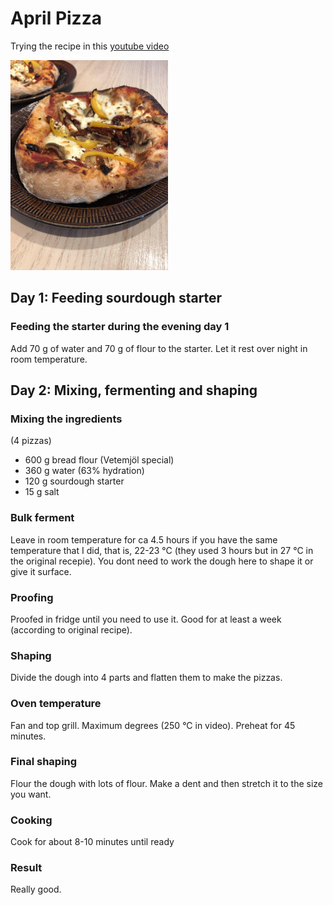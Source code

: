 # April Pizza

Trying the recipe in this [youtube video](https://www.youtube.com/watch?v=MH-EClQB8As)

<img src="https://github.com/jemstedt/baking/blob/main/images/pizza220425.jpg" alt="pizza220425" width="50%"/>

## Day 1: Feeding sourdough starter
### Feeding the starter during the evening day 1
Add 70 g of water and 70 g of flour to the starter. Let it rest over night in room temperature.

## Day 2: Mixing, fermenting and shaping
### Mixing the ingredients
(4 pizzas)
- 600 g bread flour (Vetemjöl special)
- 360 g water (63% hydration)
- 120 g sourdough starter
- 15 g salt



### Bulk ferment
Leave in room temperature for ca 4.5 hours if you have the same temperature that I did, that is, 22-23 &deg;C (they used 3 hours but in 27 &deg;C in the original recepie). You dont need to work the dough here to shape it or give it surface. 

### Proofing
Proofed in fridge until you need to use it. Good for at least a week (according to original recipe).

### Shaping
Divide the dough into 4 parts and flatten them to make the pizzas.

### Oven temperature 
Fan and top grill. Maximum degrees (250 &deg;C in video). Preheat for 45 minutes.

### Final shaping
Flour the dough with lots of flour. Make a dent and then stretch it to the size you want.

### Cooking
Cook for about 8-10 minutes until ready

### Result
Really good.


